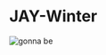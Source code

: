 # JAY-Winter

![gonna be](https://user-images.githubusercontent.com/81538994/138072981-a91a5114-d936-4c43-bd35-43f9afeb9945.png)


